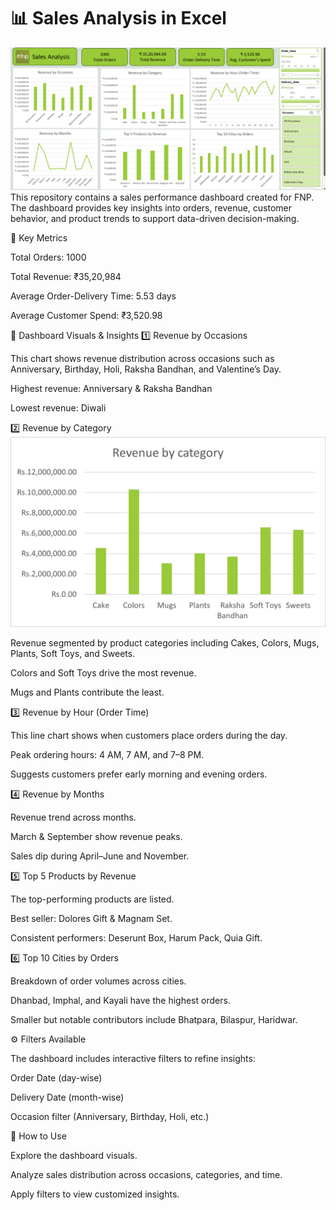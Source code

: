 # 📊 Sales Analysis in Excel
![Alt text](Dashboard_Image.png)
This repository contains a sales performance dashboard created for FNP. The dashboard provides key insights into orders, revenue, customer behavior, and product trends to support data-driven decision-making.

🔑 Key Metrics

Total Orders: 1000

Total Revenue: ₹35,20,984

Average Order-Delivery Time: 5.53 days

Average Customer Spend: ₹3,520.98

📌 Dashboard Visuals & Insights
1️⃣ Revenue by Occasions


This chart shows revenue distribution across occasions such as Anniversary, Birthday, Holi, Raksha Bandhan, and Valentine’s Day.

Highest revenue: Anniversary & Raksha Bandhan

Lowest revenue: Diwali

2️⃣ Revenue by Category
![Alt text](Images/Revenue_by_category.jpg)

Revenue segmented by product categories including Cakes, Colors, Mugs, Plants, Soft Toys, and Sweets.

Colors and Soft Toys drive the most revenue.

Mugs and Plants contribute the least.

3️⃣ Revenue by Hour (Order Time)


This line chart shows when customers place orders during the day.

Peak ordering hours: 4 AM, 7 AM, and 7–8 PM.

Suggests customers prefer early morning and evening orders.

4️⃣ Revenue by Months


Revenue trend across months.

March & September show revenue peaks.

Sales dip during April–June and November.

5️⃣ Top 5 Products by Revenue


The top-performing products are listed.

Best seller: Dolores Gift & Magnam Set.

Consistent performers: Deserunt Box, Harum Pack, Quia Gift.

6️⃣ Top 10 Cities by Orders


Breakdown of order volumes across cities.

Dhanbad, Imphal, and Kayali have the highest orders.

Smaller but notable contributors include Bhatpara, Bilaspur, Haridwar.

⚙️ Filters Available

The dashboard includes interactive filters to refine insights:

Order Date (day-wise)

Delivery Date (month-wise)

Occasion filter (Anniversary, Birthday, Holi, etc.)

🚀 How to Use

Explore the dashboard visuals.

Analyze sales distribution across occasions, categories, and time.

Apply filters to view customized insights.
